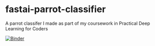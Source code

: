 # fastai-parrot-classifier
A parrot classifer I made as part of my coursework in Practical Deep Learning for Coders

[![Binder](https://mybinder.org/badge_logo.svg)](https://mybinder.org/v2/gh/MomirMilutinovic/fastai-parrot-classifier/HEAD?urlpath=%2Fvoila%2Frender%2FParrotClassifierGUI.ipynb)

